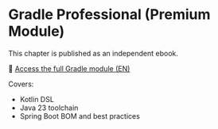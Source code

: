 # Gradle Professional (Premium Module)

This chapter is published as an independent ebook.

📘 [Access the full Gradle module (EN)](https://gitbook.com/gradle-professional)

Covers:
- Kotlin DSL
- Java 23 toolchain
- Spring Boot BOM and best practices
